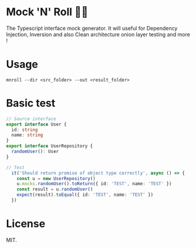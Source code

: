 # Mock 'N' Roll 🤘🏼
The Typescript interface mock generator. It will useful for Dependency Injection, Inversion and also Clean architecture onion layer testing and more !

# Usage
```
mnroll --dir <src_folder> --out <result_folder>
```

# Basic test
```typescript
// Source interface
export interface User {
  id: string
  name: string
}
export interface UserRepository {
  randomUser(): User
}
```

```typescript
// Test
  it('Should return promise of object type correctly', async () => {
    const u = new UserRepository()
    u.mocks.randomUser().toReturn({ id: 'TEST', name: 'TEST' })
    const result = u.randomUser()
    expect(result).toEqual({ id: 'TEST', name: 'TEST' })
  })
```

# License
MIT.